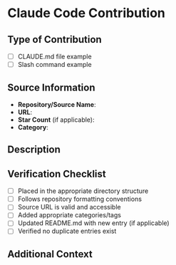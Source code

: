 # Claude Code Contribution

## Type of Contribution
<!-- Mark the type of contribution with an [x] -->
- [ ] CLAUDE.md file example
- [ ] Slash command example

## Source Information
- **Repository/Source Name**: <!-- e.g., "anthropic/claude" -->
- **URL**: <!-- Link to the original source -->
- **Star Count** (if applicable): <!-- Number of GitHub stars -->
- **Category**: <!-- e.g., AI/ML, Web Development, CLI Tools -->

## Description
<!-- 
- Describe what makes this example useful/interesting
- Explain why others might want to reference it
- Highlight any notable patterns or techniques used
-->

## Verification Checklist
<!-- Mark completed items with an [x] -->
- [ ] Placed in the appropriate directory structure
- [ ] Follows repository formatting conventions
- [ ] Source URL is valid and accessible
- [ ] Added appropriate categories/tags
- [ ] Updated README.md with new entry (if applicable)
- [ ] Verified no duplicate entries exist

## Additional Context
<!-- Any additional information that would help reviewers understand this contribution -->